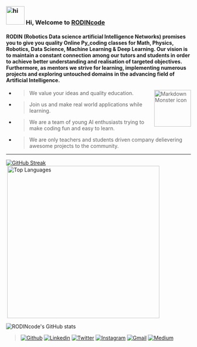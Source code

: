 
### <img src="https://c.tenor.com/o7-0J7Q978cAAAAi/say-hi-hand-waves.gif" width=50px height=50px alt="hi">  Hi, Welcome to [RODINcode](https://rodincode.github.io/) <br>

#### RODIN (Robotics Data science artificial Intelligence Networks) promises you to give you quality Online Py_coding classes for Math, Physics, Robotics, Data Science, Machine Learning & Deep Learning. Our vision is to maintain a constant connection among our tutors and students in order to achieve better understanding and realisation of targeted objectives. Furthermore, as mentors we strive for learning, implementing numerous projects and exploring untouched domains in the advancing field of Artificial Intelligence.  <br>

> <img src="https://media.tenor.com/images/f002ee7d2572f087841b547860cc7339/tenor.gif" width=100px height=100px
     alt="Markdown Monster icon"
     align="right" />
* > We value your ideas and quality education.
* > Join us and make real world applications while learning.
* > We are a team of young AI enthusiasts trying to make coding fun and easy to learn. 
* > We are only teachers and students driven company delievering awesome projects to the community.


<hr>

[![GitHub Streak](https://github-readme-streak-stats.herokuapp.com?user=rodincode&theme=github-dark&hide_border=true&date_format=j%20M%5B%20Y%5D)](https://git.io/streak-stats)
<a href="https://github.com/rodincode?tab=repositories" title="View my repositories">
  <img alt="Top Languages" src="https://github-readme-stats.vercel.app/api/top-langs/?username=rodincode&theme=dark&layout=compact&hide_border=true&border_radius=15&hide_title=true" width="415" hspace="3">
 </a>

![RODINcode's GitHub stats](https://github-readme-stats.vercel.app/api?username=rodincode&show_icons=true&theme=tokyonight)
> [![Github](https://img.shields.io/badge/-Github-330c83?style=flat&logo=Github&logoColor=white)](https://github.com/rodincode)
> [![Linkedin](https://img.shields.io/badge/-LinkedIn-330c83?style=flat&logo=Linkedin&logoColor=white)](https://www.linkedin.com/in/rodincode)
> [![Twitter](https://img.shields.io/badge/-Twitter-330c83?style=flat&logo=Twitter&logoColor=white)](https://twitter.com/rodincode)
> [![Instagram](https://img.shields.io/badge/-Instagram-330c83?style=flat&labelColor=330c83&logo=instagram&logoColor=white)](https://www.instagram.com/rodin_code/)
> [![Gmail](https://img.shields.io/badge/-Gmail-330c83?style=flat&logo=Gmail&logoColor=white)](mailto:rodincode@gmail.com)
> [![Medium](https://img.shields.io/badge/-Medium-330c83?style=flat&logo=Medium&logoColor=white)](https://medium.com/rodincode)


